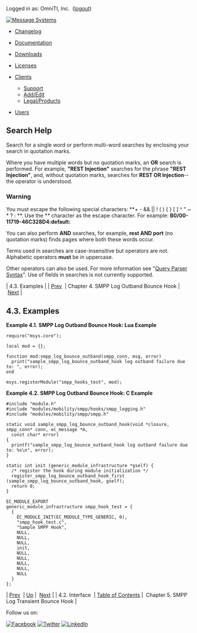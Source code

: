 Logged in as: OmniTI, Inc.  ([logout](https://support.messagesystems.com/logout.php))

[![Message Systems](https://support.messagesystems.com/images/ms-white205.png)](https://support.messagesystems.com/start.php) 

*   [Changelog](https://support.messagesystems.com/start.php?show=changelog)
*   [Documentation](https://support.messagesystems.com/docs/)
*   [Downloads](https://support.messagesystems.com/start.php)

*   [Licenses](https://support.messagesystems.com/license_summary.php)
*   <a href="">Clients</a>
    *   [Support](https://support.messagesystems.com/cs.php)
    *   [Add/Edit](https://support.messagesystems.com/edit_client.php)
    *   [Legal/Products](https://support.messagesystems.com/edit_products.php)
*   [Users](https://support.messagesystems.com/edit_customer.php)

## Search Help

Search for a single word or perform multi-word searches by enclosing your search in quotation marks.

Where you have multiple words but no quotation marks, an **OR** search is performed. For example, **"REST Injection"** searches for the phrase **"REST Injection"**, and, without quotation marks, searches for **REST OR Injection**--the operator is understood.

### Warning

You must escape the following special characters: **+ - && || ! ( ) { } [ ] ^ " ~ * ? : \**. Use the **\** character as the escape character. For example: **B0/00-11719-46C328D4\:default\:**

You can also perform **AND** searches, for example, **rest AND port** (no quotation marks) finds pages where both these words occur.

Terms used in searches are case-insensitive but operators are not. Alphabetic operators **must** be in uppercase.

Other operators can also be used. For more information see "[Query Parser Syntax](https://lucene.apache.org/core/old_versioned_docs/versions/3_0_0/queryparsersyntax.html)". Use of fields in searches is not currently supported.

| 4.3. Examples |
| [Prev](SMPPLogOutbandBounceHook.interface.php)  | Chapter 4. SMPP Log Outband Bounce Hook |  [Next](SMPPLogTransientBounceHook.php) |

## 4.3. Examples

<a name="SMPP_Log_Outband_Bounce_Hook.lua"></a>

**Example 4.1. SMPP Log Outband Bounce Hook: Lua Example**

```
require("msys.core");

local mod = {};

function mod:smpp_log_bounce_outband(smpp_conn, msg, error)
  print("sample_smpp_log_bounce_outband_hook log outband failure due to: ", error);
end

msys.registerModule("smpp_hooks_test", mod);
```

<a name="SMPP_Log_Outband_Bounce_Hook.c"></a>

**Example 4.2. SMPP Log Outband Bounce Hook: C Example**

```
#include "module.h"
#include "modules/mobility/smpp/hooks/smpp_logging.h"
#include "modules/mobility/smpp/smpp.h"

static void sample_smpp_log_bounce_outband_hook(void *closure, smpp_conn* conn, ec_message *m,
  const char* error)
{
  printf("sample_smpp_log_bounce_outband_hook log outband failure due to: %s\n", error);
}

static int init (generic_module_infrastructure *gself) {
  /* register the hook during module initialization */
  register_smpp_log_bounce_outband_hook_first (sample_smpp_log_bounce_outband_hook, gself);
  return 0;
}

EC_MODULE_EXPORT
generic_module_infrastructure smpp_hook_test = {
  {
    EC_MODULE_INIT(EC_MODULE_TYPE_GENERIC, 0),
    "smpp_hook_test.c",
    "Sample SMPP Hook",
    NULL,
    NULL,
    NULL,
    init,
    NULL,
    NULL,
    NULL,
    NULL,
    NULL
  }
};
```

| [Prev](SMPPLogOutbandBounceHook.interface.php)  | [Up](SMPPLogOutbandBounceHook.php) |  [Next](SMPPLogTransientBounceHook.php) |
| 4.2. Interface  | [Table of Contents](index.php) |  Chapter 5. SMPP Log Transient Bounce Hook |

Follow us on:

[![Facebook](https://support.messagesystems.com/images/icon-facebook.png)](http://www.facebook.com/messagesystems) [![Twitter](https://support.messagesystems.com/images/icon-twitter.png)](http://twitter.com/#!/MessageSystems) [![LinkedIn](https://support.messagesystems.com/images/icon-linkedin.png)](http://www.linkedin.com/company/message-systems)